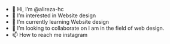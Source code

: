 - 👋 Hi, I’m @alireza-hc
- 👀 I’m interested in Website design
- 🌱 I’m currently learning Website design
- 💞️ I’m looking to collaborate on I am in the field of web design.
- 📫 How to reach me instagram
  

<!---
alireza-hc/alireza-hc is a ✨ special ✨ repository because its `README.md` (this file) appears on your GitHub profile.
You can click the Preview link to take a look at your changes.
--->
